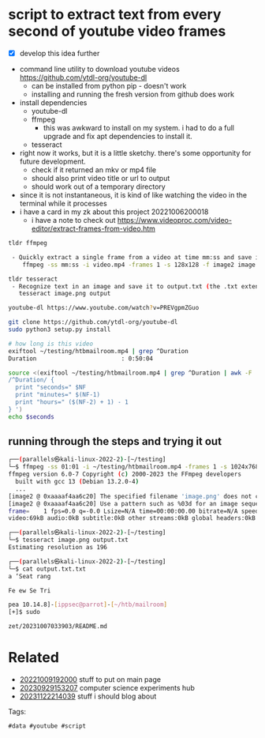 # script to extract text from every second of youtube video frames

- [x] develop this idea further
- command line utility to download youtube videos https://github.com/ytdl-org/youtube-dl
  - can be installed from python pip - doesn't work
  - installing and running the fresh version from github does work
- install dependencies
  - youtube-dl
  - ffmpeg
    - this was awkward to install on my system. i had to do a full upgrade and fix apt dependencies to install it.
  - tesseract
- right now it works, but it is a little sketchy. there's some opportunity for future development.
  - check if it returned an mkv or mp4 file
  - should also print video title or url to output
  - should work out of a temporary directory
- since it is not instantaneous, it is kind of like watching the video in the terminal while it processes
- i have a card in my zk about this project 20221006200018
  - i have a note to check out https://www.videoproc.com/video-editor/extract-frames-from-video.htm

```bash
tldr ffmpeg

 - Quickly extract a single frame from a video at time mm:ss and save it as a 128x128 resolution image:
    ffmpeg -ss mm:ss -i video.mp4 -frames 1 -s 128x128 -f image2 image.png

tldr tesseract
 - Recognize text in an image and save it to output.txt (the .txt extension is added automatically):
   tesseract image.png output

youtube-dl https://www.youtube.com/watch?v=PREVgpmZGuo

git clone https://github.com/ytdl-org/youtube-dl
sudo python3 setup.py install

# how long is this video
exiftool ~/testing/htbmailroom.mp4 | grep ^Duration
Duration                        : 0:50:04

source <(exiftool ~/testing/htbmailroom.mp4 | grep ^Duration | awk -F : '
/^Duration/ {
  print "seconds=" $NF
  print "minutes=" $(NF-1)
  print "hours=" ($(NF-2) + 1) - 1
} ')
echo $seconds

```

## running through the steps and trying it out
```bash
┌──(parallels㉿kali-linux-2022-2)-[~/testing]
└─$ ffmpeg -ss 01:01 -i ~/testing/htbmailroom.mp4 -frames 1 -s 1024x768 -f image2 image.png
ffmpeg version 6.0-7 Copyright (c) 2000-2023 the FFmpeg developers
  built with gcc 13 (Debian 13.2.0-4)
  ...
[image2 @ 0xaaaaf4aa6c20] The specified filename 'image.png' does not contain an image sequence pattern or a pattern is invalid.
[image2 @ 0xaaaaf4aa6c20] Use a pattern such as %03d for an image sequence or use the -update option (with -frames:v 1 if needed) to write a single image.
frame=    1 fps=0.0 q=-0.0 Lsize=N/A time=00:00:00.00 bitrate=N/A speed=   0x
video:69kB audio:0kB subtitle:0kB other streams:0kB global headers:0kB muxing overhead: unknown

┌──(parallels㉿kali-linux-2022-2)-[~/testing]
└─$ tesseract image.png output.txt
Estimating resolution as 196

┌──(parallels㉿kali-linux-2022-2)-[~/testing]
└─$ cat output.txt.txt
a ‘Seat rang

Fe ew Se Tri

pea 10.14.8]-[ippsec@parrot]-[~/htb/mailroom]
[+]$ sudo
```

` zet/20231007033903/README.md `

# Related

- [20221009192000](/zet/20221009192000/README.md) stuff to put on main page
- [20230929153207](/zet/20230929153207/README.md) computer science experiments hub
- [20231122214039](/zet/20231122214039/README.md) stuff i should blog about

Tags:

    #data #youtube #script
